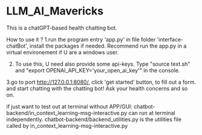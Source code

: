 # LLM_AI_Mavericks
This is a chatGPT-based health chatting bot. 

How to use it ?
1.run the program entry 'app.py' in file folder 'interface-chatBot', install the packages if needed. Recommend run the app.py in a virtual environement if U are a windows user.

2. To use this, U need also provide some api-keys. 
Type "source text.sh" and "export OPENAI_API_KEY='your_open_ai_key'" in the console.


3.go to port http://127.0.0.1:8080/, click 'get started' button, to fill out a form. and start chatting with the chatting bot! Ask your health concerns and so on.


if just want to test out at terminal without APP/GUI: 
chatbot-backend/in_context_learning-msg-interactive.py can run at terminal independently. 
chatbot-backend/backend_utilities.py is the utilities file called by in_context_learning-msg-interactive.py
